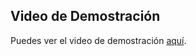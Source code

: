 ## Video de Demostración

Puedes ver el video de demostración [aquí](https://drive.google.com/file/d/1zIbuJ8lXanwMU5vJigdqsqhKKmp0zpXs/view?usp=sharing).